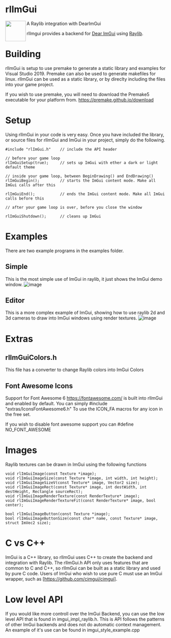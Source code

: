 # rlImGui
<img align="left" src="https://github.com/raysan5/raylib/raw/master/logo/raylib_logo_animation.gif" width="64">
A Raylib integration with DearImGui

rlImgui provides a backend for [Dear ImGui](https://github.com/ocornut/imgui) using [Raylib](https://www.raylib.com/). 

# Building
rlImGui is setup to use premake to generate a static library and examples for Visual Studio 2019. Premake can also be used to generate makefiles for linux. rlImGui can be used as a static library, or by direclty including the files into your game project.

If you wish to use premake, you will need to download the Premake5 executable for your platform from. https://premake.github.io/download

# Setup

Using rlImGui in your code is very easy. Once you have included the library, or source files for rlImGui and ImGui in your project, simply do the following.
```
#include "rlImGui.h"	// include the API header

// before your game loop
rlImGuiSetup(true); 	// sets up ImGui with ether a dark or light default theme

// inside your game loop, between BeginDrawing() and EndDrawing()
rlImGuiBegin();			// starts the ImGui content mode. Make all ImGui calls after this

rlImGuiEnd();			// ends the ImGui content mode. Make all ImGui calls before this

// after your game loop is over, before you close the window

rlImGuiShutdown();		// cleans up ImGui
```

# Examples
There are two example programs in the examples folder.

## Simple
This is the most simple use of ImGui in raylib, it just shows the ImGui demo window.
![image](https://user-images.githubusercontent.com/322174/136596910-da1b60ae-4a39-48f0-ae84-f568bc396870.png)


## Editor
This is a more complex example of ImGui, showing how to use raylib 2d and 3d cameras to draw into ImGui windows using render textures.
![image](https://user-images.githubusercontent.com/322174/136596949-033ffe0a-2476-4030-988a-5bf5b6e2ade7.png)

# Extras

## rlImGuiColors.h
This file has a converter to change Raylib colors into ImGui Colors

## Font Awesome Icons
Support for Font Awesome 6 https://fontawesome.com/ is built into rlImGui and enabled by default. You can simply
#include "extras/IconsFontAwesome6.h"
To use the ICON_FA macros for any icon in the free set.

If you wish to disable font awesome support you can #define NO_FONT_AWESOME


# Images
Raylib textures can be drawn in ImGui using the following functions
```
void rlImGuiImage(const Texture *image);
void rlImGuiImageSize(const Texture *image, int width, int height);
void rlImGuiImageSizeV(const Texture* image, Vector2 size);
void rlImGuiImageRect(const Texture* image, int destWidth, int destHeight, Rectangle sourceRect);
void rlImGuiImageRenderTexture(const RenderTexture* image);
void rlImGuiImageRenderTextureFit(const RenderTexture* image, bool center);

bool rlImGuiImageButton(const Texture *image);
bool rlImGuiImageButtonSize(const char* name, const Texture* image, struct ImVec2 size);
```

# C vs C++
ImGui is a C++ library, so rlImGui uses C++ to create the backend and integration with Raylib.
The rlImGui.h API only uses features that are common to C and C++, so rlImGui can be built as a static library and used by pure C code. Users of ImGui who wish to use pure C must use an ImGui wrapper, such as [https://github.com/cimgui/cimgui].

# Low level API
If you would like more controll over the ImGui Backend, you can use the low level API that is found in imgui_impl_raylib.h. This is API follows the patterns of other ImGui backends and does not do automatic context management. An example of it's use can be found in imgui_style_example.cpp 
